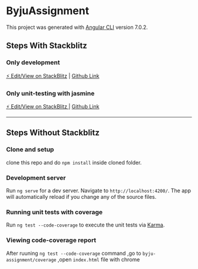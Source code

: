 # ByjuAssignment

This project was generated with [Angular CLI](https://github.com/angular/angular-cli) version 7.0.2.

## Steps With Stackblitz

### Only development

[⚡️ Edit/View on StackBlitz](https://stackblitz.com/edit/byju-assignment)  |  [Github Link](https://github.com/sharanmanish/byju-assignment)

### Only unit-testing with jasmine

[⚡️ Edit/View on StackBlitz ](https://stackblitz.com/edit/byju-assignment-unit-testing)  |   [Github Link](https://github.com/sharanmanish/byju-assignment-unit-testing)


-------------------------------------------------------------------------------------------------------------------------------------

## Steps Without Stackblitz

### Clone and setup

clone this repo and do `npm install` inside cloned folder.

### Development server

Run `ng serve` for a dev server. Navigate to `http://localhost:4200/`. The app will automatically reload if you change any of the source files.

### Running unit tests with coverage

Run `ng test --code-coverage` to execute the unit tests via [Karma](https://karma-runner.github.io).

### Viewing code-coverage report 

After ruuning `ng test --code-coverage` command ,go to `byju-assignment/coverage` ,open `index.html` file with chrome


